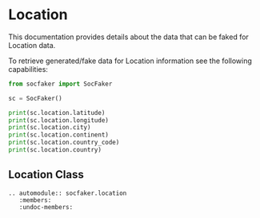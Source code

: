 # Location

This documentation provides details about the data that can be faked for Location data.

To retrieve generated/fake data for Location information see the following capabilities:


```python
from socfaker import SocFaker

sc = SocFaker()

print(sc.location.latitude)
print(sc.location.longitude)
print(sc.location.city)
print(sc.location.continent)
print(sc.location.country_code)
print(sc.location.country)
```

## Location Class

```eval_rst
.. automodule:: socfaker.location
   :members:
   :undoc-members:
```
